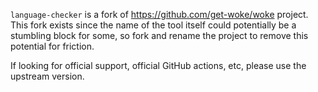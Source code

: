 `language-checker` is a fork of https://github.com/get-woke/woke project. This
fork exists since the name of the tool itself could potentially be a stumbling
block for some, so fork and rename the project to remove this potential for
friction.

If looking for official support, official GitHub actions, etc, please use the
upstream version.
